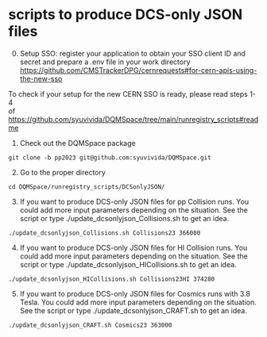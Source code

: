 # scripts to produce DCS-only JSON files
0. Setup SSO: register your application to obtain your SSO client ID and  
secret and prepare a .env file in your work directory 
https://github.com/CMSTrackerDPG/cernrequests#for-cern-apis-using-the-new-sso 
 
To check if your setup for the new CERN SSO is ready, please read steps 1-4  
of https://github.com/syuvivida/DQMSpace/tree/main/runregistry_scripts#readme  
 


1. Check out the DQMSpace package
```
git clone -b pp2023 git@github.com:syuvivida/DQMSpace.git 
```

2. Go to the proper directory
```
cd DQMSpace/runregistry_scripts/DCSonlyJSON/
```

3. If you want to produce DCS-only JSON files for pp Collision runs. You could add more input parameters depending on the situation. See the script or type ./update_dcsonlyjson_Collisions.sh to get an idea.
```
./update_dcsonlyjson_Collisions.sh Collisions23 366000 

```

4. If you want to produce DCS-only JSON files for HI Collision runs. You could add more input parameters depending on the situation. See the script or type ./update_dcsonlyjson_HICollisions.sh to get an idea.
```
./update_dcsonlyjson_HICollisions.sh Collisions23HI 374280 

```

5. If you want to produce DCS-only JSON files for Cosmics runs with 3.8 Tesla. You could add more input parameters depending on the situation. See the script or type ./update_dcsonlyjson_CRAFT.sh to get an idea.
```
./update_dcsonlyjson_CRAFT.sh Cosmics23 363000 

```



